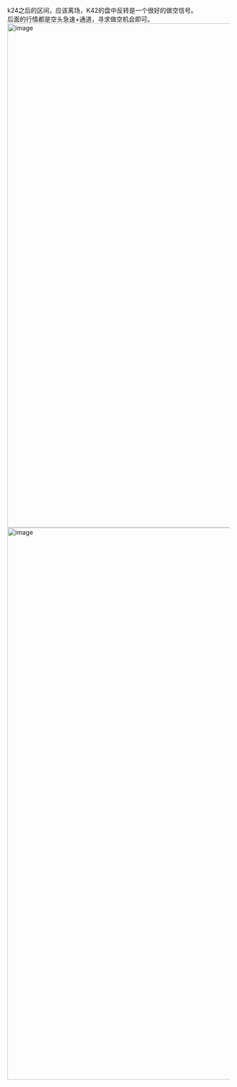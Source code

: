 k24之后的区间，应该离场，K42的盘中反转是一个很好的做空信号。  
后面的行情都是空头急速+通道，寻求做空机会即可。  
<img width="2618" height="1144" alt="image" src="https://github.com/user-attachments/assets/13587250-256c-4566-9908-0a5c2bd12df5" />
<img width="2248" height="1252" alt="image" src="https://github.com/user-attachments/assets/ceaf1e61-0af0-45a9-990c-085e24a31f80" />
